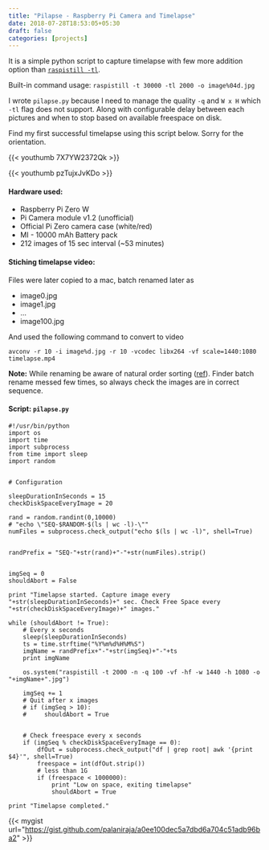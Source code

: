 ```yaml
---
title: "Pilapse - Raspberry Pi Camera and Timelapse"
date: 2018-07-28T18:53:05+05:30
draft: false
categories: [projects]
---
```


It is a simple python script to capture timelapse with few more addition option than [`raspistill -tl`](https://www.raspberrypi.org/documentation/usage/camera/raspicam/raspistill.md). 

Built-in command usage: `raspistill -t 30000 -tl 2000 -o image%04d.jpg`


I wrote  `pilapse.py` because I need to manage the quality `-q` and `W x H` which `-tl` flag does not support. Along with configurable delay between each pictures and when to stop based on available freespace on disk.

Find my first successful timelapse using this script below. Sorry for the orientation.


{{< youthumb 7X7YW2372Qk >}}


{{< youthumb pzTujxJvKDo >}}


#### Hardware used: 

* Raspberry Pi Zero W 
* Pi Camera module v1.2 (unofficial) 
* Official Pi Zero camera case (white/red) 
* MI - 10000 mAh Battery pack 
* 212 images of 15 sec interval (~53 minutes)


#### Stiching timelapse video: 

Files were later copied to a mac, batch renamed later as

* image0.jpg
* image1.jpg
* ...
* image100.jpg

And used the following command to convert to video

`avconv -r 10 -i image%d.jpg -r 10 -vcodec libx264 -vf scale=1440:1080 timelapse.mp4`

**Note:** While renaming be aware of natural order sorting ([ref](http://hints.macworld.com/article.php?story=20030724161328982)). Finder batch rename messed few times, so always check the images are in correct sequence.


#### Script: `pilapse.py` 

<!-- {{< noscript url="https://gist.github.com/palaniraja/a0ee100dec5a7dbd6a704c51adb96ba2" >}} -->

<!-- {{< gist palaniraja a0ee100dec5a7dbd6a704c51adb96ba2 >}} -->


```
#!/usr/bin/python
import os
import time
import subprocess
from time import sleep
import random


# Configuration 

sleepDurationInSeconds = 15
checkDiskSpaceEveryImage = 20

rand = random.randint(0,10000)
# "echo \"SEQ-$RANDOM-$(ls | wc -l)-\""
numFiles = subprocess.check_output("echo $(ls | wc -l)", shell=True)


randPrefix = "SEQ-"+str(rand)+"-"+str(numFiles).strip()


imgSeq = 0
shouldAbort = False

print "Timelapse started. Capture image every "+str(sleepDurationInSeconds)+" sec. Check Free Space every "+str(checkDiskSpaceEveryImage)+" images."

while (shouldAbort != True):
    # Every x seconds
    sleep(sleepDurationInSeconds)
    ts = time.strftime("%Y%m%d%H%M%S")
    imgName = randPrefix+"-"+str(imgSeq)+"-"+ts
    print imgName

    os.system("raspistill -t 2000 -n -q 100 -vf -hf -w 1440 -h 1080 -o "+imgName+".jpg")

    imgSeq += 1
    # Quit after x images
    # if (imgSeq > 10):
    #     shouldAbort = True


    # Check freespace every x seconds
    if (imgSeq % checkDiskSpaceEveryImage == 0):
        dfOut = subprocess.check_output("df | grep root| awk '{print $4}'", shell=True)
        freespace = int(dfOut.strip())
        # less than 1G
        if (freespace < 1000000):
            print "Low on space, exiting timelapse"
            shouldAbort = True

print "Timelapse completed."
```

{{< mygist url="https://gist.github.com/palaniraja/a0ee100dec5a7dbd6a704c51adb96ba2" >}}